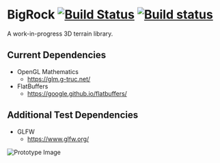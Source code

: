 # BigRock [![Build Status](https://travis-ci.org/TGRCdev/BigRock.svg?branch=master)](https://travis-ci.org/TGRCdev/BigRock) [![Build status](https://ci.appveyor.com/api/projects/status/hf34kno5f57llcc6?svg=true)](https://ci.appveyor.com/project/TigerCaldwell/bigrock)

A work-in-progress 3D terrain library.

## Current Dependencies

- OpenGL Mathematics
    - https://glm.g-truc.net/
- FlatBuffers
    - https://google.github.io/flatbuffers/

## Additional Test Dependencies
- GLFW
    - https://www.glfw.org/

![Prototype Image](https://user-images.githubusercontent.com/4079184/57591767-de752f80-74e7-11e9-854d-72f5aeb6f3b6.jpg)
